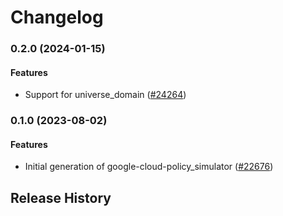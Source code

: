 # Changelog

### 0.2.0 (2024-01-15)

#### Features

* Support for universe_domain ([#24264](https://github.com/googleapis/google-cloud-ruby/issues/24264)) 

### 0.1.0 (2023-08-02)

#### Features

* Initial generation of google-cloud-policy_simulator ([#22676](https://github.com/googleapis/google-cloud-ruby/issues/22676)) 

## Release History
